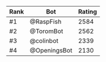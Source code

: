 Rank|Bot|Rating
---|---|---
#1|@RaspFish|2584
#2|@ToromBot|2562
#3|@colinbot|2339
#4|@OpeningsBot|2130
